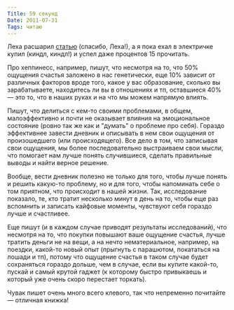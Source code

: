 ```yaml
---
Title: 59 секунд
Date: 2011-07-31
Tags: читаю
---
```


Леха расшарил [статью][1] (спасибо, Леха!), а я пока ехал в электричке купил (киндл, киндл!) и успел даже процентов 15 прочитать.

Про хеппинесс, например, пишут, что несмотря на то, что 50% ощущения счастья заложено в нас генетически, еще 10% зависит от различных факторов вроде того, какое у вас образование, сколько вы зарабатываете, находитесь ли вы в отношениях и тп, оставшиеся 40% — это то, что в наших руках и на что мы можем напрямую влиять.

Пишут, что делиться с кем-то своими проблемами, в общем, малоэффективно и почти не оказывает влияния на эмоциональное состояние (ровно так же как и "думать" о проблеме про себя). Гораздо эффективнее завести дневник и описывать в нем свои ощущения от произошедшего (или происходящего). Все дело в том, что записывая свои ощущения, мы более последовательно выстраиваем свои мысли, что помогает нам лучше понять случившиеся, сделать правильные выводы и найти верное решение.

Вообще, вести дневник полезно не только для того, чтобы лучше понять и решить какую-то проблему, но и для того, чтобы напоминать себе о том приятном, что происходит в нашей жизни. Так, исследование показало, те, кто тратит несколько минут в день на то, чтобы еще раз вспомнить и записать кайфовые моменты, чувствуют себя гораздо лучше и счастливее.

Еще пишут (и в каждом случае приводят результаты исследований), что несмотря на то, что покупки повышают ваше ощущение счастья, лучше тратить деньги не на вещи, а на нечто нематериальное, например, на поездки, какой-то новый опыт (прыгнуть с парашютом, покататься на лошади и тп), потому что ощущение счастья в таком случае будет сохраняться гораздо дольше, чем в случае, если вы купите какой-то, пускай и самый крутой гаджет (к которому быстро привыкаешь и который уже очень скоро перестает торкать).

Чувак пишет очень много всего клевого, так что непременно почитайте — отличная книжка!

[1]: http://www.codinghorror.com/blog/2011/07/nobodys-going-to-help-you-and-thats-awesome.html